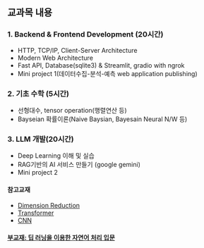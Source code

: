 ## 교과목 내용
### 1. Backend & Frontend Development (20시간)
- HTTP, TCP/IP, Client-Server Architecture
- Modern Web Architecture
- Fast API, Database(sqlite3) & Streamlit, gradio with ngrok
- Mini project 1(데이터수집-분석-예측 web application publishing)
### 2. 기초 수학 (5시간)
- 선형대수, tensor operation(행렬연산 등)
- Bayseian 확률이론(Naive Baysian, Bayesain Neural N/W 등)
### 3. LLM 개발(20시간)
- Deep Learning 이해 및 실습
- RAG기반의 AI 서비스 만들기 (google gemini)
- Mini project 2
#### 참고교재
- [Dimension Reduction](https://dimensionality-reduction-293e465c2a3443e8941b016d.vercel.app/)
- [Transformer](https://poloclub.github.io/transformer-explainer/)
- [CNN](https://poloclub.github.io/cnn-explainer/)

#### [부교재: 딥 러닝을 이용한 자연어 처리 입문](https://wikidocs.net/book/2155)
